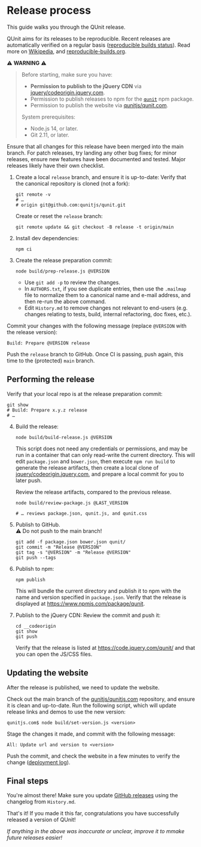 # Release process

This guide walks you through the QUnit release.

QUnit aims for its releases to be reproducible. Recent releases are automatically verified on a regular basis ([reproducible builds status](https://github.com/qunitjs/qunit/actions/workflows/reproducible.yaml)). Read more on [Wikipedia](https://en.wikipedia.org/wiki/Reproducible_builds), and [reproducible-builds.org](https://reproducible-builds.org/).


⚠️ **WARNING** ⚠️

> Before starting, make sure you have:
>
> * **Permission to publish to the jQuery CDN** via [jquery/codeorigin.jquery.com](https://github.com/jquery/codeorigin.jquery.com).
> * Permission to publish releases to npm for the [`qunit`](https://www.npmjs.com/package/qunit) npm package.
> * Permission to publish the website via [qunitjs/qunit.com](https://github.com/qunitjs/qunitjs.com).
>
> System prerequisites:
>
> * Node.js 14, or later.
> * Git 2.11, or later.

Ensure that all changes for this release have been merged into the main branch. For patch releases, try landing any other bug fixes; for minor releases, ensure new features have been documented and tested. Major releases likely have their own checklist.

1. Create a local  `release` branch, and ensure it is up-to-date:
   Verify that the canonical repository is cloned (not a fork):
   ```
   git remote -v
   # …
   # origin	git@github.com:qunitjs/qunit.git
   ```
   Create or reset the `release` branch:
   ```
   git remote update && git checkout -B release -t origin/main
   ```

2. Install dev dependencies:
   ```
   npm ci
   ```

3. Create the release preparation commit:
   ```
   node build/prep-release.js @VERSION
   ```

   * Use `git add -p` to review the changes.
   * In `AUTHORS.txt`, if you see duplicate entries, then use the `.mailmap` file to normalize them to a canonical name and e-mail address, and then re-run the above command.
   * Edit `History.md` to remove changes not relevant to end-users (e.g. changes relating to tests, build, internal refactoring, doc fixes, etc.).

  Commit your changes with the following message (replace `@VERSION` with the release version):
  ```
  Build: Prepare @VERSION release
  ```

  Push the `release` branch to GitHub.
  Once CI is passing, push again, this time to the (protected) `main` branch.

## Performing the release

Verify that your local repo is at the release preparation commit:

```
git show
# Build: Prepare x.y.z release
# …
```

4. Build the release:
   ```
   node build/build-release.js @VERSION
   ```
   This script does not need any credentials or permissions, and may be run in a container that can only read-write the current directory. This will edit `package.json` and `bower.json`, then execute `npm run build` to generate the release artifacts, then create a local clone of [jquery/codeorigin.jquery.com](https://github.com/jquery/codeorigin.jquery.com), and prepare a local commit for you to later push.

   Review the release artifacts, compared to the previous release.
   ```
   node build/review-package.js @LAST_VERSION

   # … reviews package.json, qunit.js, and qunit.css
   ```

5. Publish to GitHub.<br>⚠️ Do not push to the main branch!
   ```
   git add -f package.json bower.json qunit/
   git commit -m "Release @VERSION"
   git tag -s "@VERSION" -m "Release @VERSION"
   git push --tags
   ```

6. Publish to npm:
   ```
   npm publish
   ````
   This will bundle the current directory and publish it to npm with the name and version specified in `package.json`.
   Verify that the release is displayed at <https://www.npmjs.com/package/qunit>.

7. Publish to the jQuery CDN:
   Review the commit and push it:
   ```
   cd __codeorigin
   git show
   git push
   ```
   Verify that the release is listed at <https://code.jquery.com/qunit/> and that you can open the JS/CSS files.

## Updating the website

After the release is published, we need to update the website.

Check out the main branch of the [qunitjs/qunitjs.com](https://github.com/qunitjs/qunitjs.com) repository, and ensure it is clean and up-to-date. Run the following script, which will update release links and demos to use the new version:

```
qunitjs.com$ node build/set-version.js <version>
```

Stage the changes it made, and commit with the following message:

```
All: Update url and version to <version>
```

Push the commit, and check the website in a few minutes to verify the change ([deployment log](https://github.com/qunitjs/qunitjs.com/deployments/activity_log?environment=github-pages)).

## Final steps

You're almost there! Make sure you update [GitHub releases](https://github.com/qunitjs/qunit/releases) using the changelog from `History.md`.

That's it! If you made it this far, congratulations you have successfully released a version of QUnit!

_If anything in the above was inaccurate or unclear, improve it to mmake future releases easier!_
